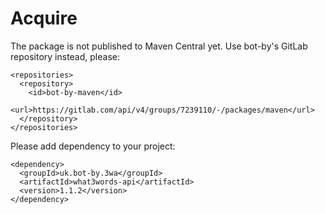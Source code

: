 # Acquire

The package is not published to Maven Central yet.
Use bot-by's GitLab repository instead, please:

```language-xml
<repositories>
  <repository>
    <id>bot-by-maven</id>
    <url>https://gitlab.com/api/v4/groups/7239110/-/packages/maven</url>
  </repository>
</repositories>
```

Please add dependency to your project:

```language-xml
<dependency>
  <groupId>uk.bot-by.3wa</groupId>
  <artifactId>what3words-api</artifactId>
  <version>1.1.2</version>
</dependency>
```
